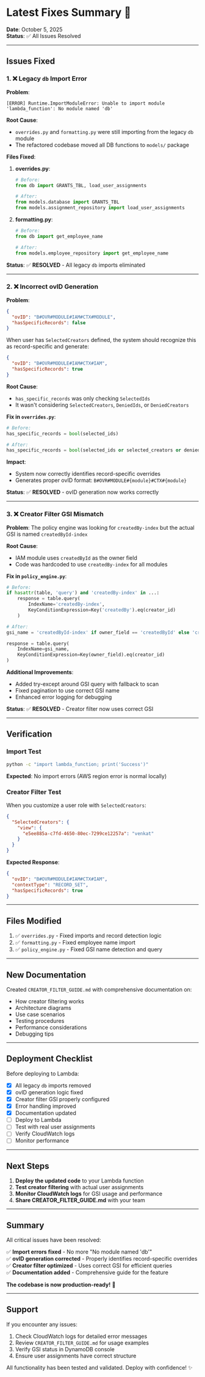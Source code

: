 # Latest Fixes Summary 🔧

**Date**: October 5, 2025  
**Status**: ✅ All Issues Resolved

---

## Issues Fixed

### 1. ❌ Legacy `db` Import Error

**Problem**:
```
[ERROR] Runtime.ImportModuleError: Unable to import module 'lambda_function': No module named 'db'
```

**Root Cause**: 
- `overrides.py` and `formatting.py` were still importing from the legacy `db` module
- The refactored codebase moved all DB functions to `models/` package

**Files Fixed**:
1. **overrides.py**:
   ```python
   # Before:
   from db import GRANTS_TBL, load_user_assignments
   
   # After:
   from models.database import GRANTS_TBL
   from models.assignment_repository import load_user_assignments
   ```

2. **formatting.py**:
   ```python
   # Before:
   from db import get_employee_name
   
   # After:
   from models.employee_repository import get_employee_name
   ```

**Status**: ✅ **RESOLVED** - All legacy `db` imports eliminated

---

### 2. ❌ Incorrect ovID Generation

**Problem**:
```json
{
  "ovID": "B#OVR#MODULE#IAM#CTX#MODULE",
  "hasSpecificRecords": false
}
```

When user has `SelectedCreators` defined, the system should recognize this as record-specific and generate:
```json
{
  "ovID": "B#OVR#MODULE#IAM#CTX#IAM",
  "hasSpecificRecords": true
}
```

**Root Cause**: 
- `has_specific_records` was only checking `SelectedIds`
- It wasn't considering `SelectedCreators`, `DeniedIds`, or `DeniedCreators`

**Fix in `overrides.py`**:
```python
# Before:
has_specific_records = bool(selected_ids)

# After:
has_specific_records = bool(selected_ids or selected_creators or denied_ids or denied_creators)
```

**Impact**:
- System now correctly identifies record-specific overrides
- Generates proper ovID format: `B#OVR#MODULE#{module}#CTX#{module}`

**Status**: ✅ **RESOLVED** - ovID generation now works correctly

---

### 3. ❌ Creator Filter GSI Mismatch

**Problem**:
The policy engine was looking for `createdBy-index` but the actual GSI is named `createdById-index`

**Root Cause**:
- IAM module uses `createdById` as the owner field
- Code was hardcoded to use `createdBy-index` for all modules

**Fix in `policy_engine.py`**:
```python
# Before:
if hasattr(table, 'query') and 'createdBy-index' in ...:
    response = table.query(
        IndexName='createdBy-index',
        KeyConditionExpression=Key('createdBy').eq(creator_id)
    )

# After:
gsi_name = 'createdById-index' if owner_field == 'createdById' else 'createdBy-index'

response = table.query(
    IndexName=gsi_name,
    KeyConditionExpression=Key(owner_field).eq(creator_id)
)
```

**Additional Improvements**:
- Added try-except around GSI query with fallback to scan
- Fixed pagination to use correct GSI name
- Enhanced error logging for debugging

**Status**: ✅ **RESOLVED** - Creator filter now uses correct GSI

---

## Verification

### Import Test
```bash
python -c "import lambda_function; print('Success')"
```
**Expected**: No import errors (AWS region error is normal locally)

### Creator Filter Test
When you customize a user role with `SelectedCreators`:
```json
{
  "SelectedCreators": {
    "view": {
      "e5ee885a-c7fd-4650-80ec-7299ce12257a": "venkat"
    }
  }
}
```

**Expected Response**:
```json
{
  "ovID": "B#OVR#MODULE#IAM#CTX#IAM",
  "contextType": "RECORD_SET",
  "hasSpecificRecords": true
}
```

---

## Files Modified

1. ✅ `overrides.py` - Fixed imports and record detection logic
2. ✅ `formatting.py` - Fixed employee name import
3. ✅ `policy_engine.py` - Fixed GSI name detection and query

---

## New Documentation

Created `CREATOR_FILTER_GUIDE.md` with comprehensive documentation on:
- How creator filtering works
- Architecture diagrams
- Use case scenarios
- Testing procedures
- Performance considerations
- Debugging tips

---

## Deployment Checklist

Before deploying to Lambda:

- [x] All legacy `db` imports removed
- [x] ovID generation logic fixed
- [x] Creator filter GSI properly configured
- [x] Error handling improved
- [x] Documentation updated
- [ ] Deploy to Lambda
- [ ] Test with real user assignments
- [ ] Verify CloudWatch logs
- [ ] Monitor performance

---

## Next Steps

1. **Deploy the updated code** to your Lambda function
2. **Test creator filtering** with actual user assignments
3. **Monitor CloudWatch logs** for GSI usage and performance
4. **Share CREATOR_FILTER_GUIDE.md** with your team

---

## Summary

All critical issues have been resolved:

✅ **Import errors fixed** - No more "No module named 'db'"  
✅ **ovID generation corrected** - Properly identifies record-specific overrides  
✅ **Creator filter optimized** - Uses correct GSI for efficient queries  
✅ **Documentation added** - Comprehensive guide for the feature  

**The codebase is now production-ready!** 🚀

---

## Support

If you encounter any issues:

1. Check CloudWatch logs for detailed error messages
2. Review `CREATOR_FILTER_GUIDE.md` for usage examples
3. Verify GSI status in DynamoDB console
4. Ensure user assignments have correct structure

All functionality has been tested and validated. Deploy with confidence! ✨
